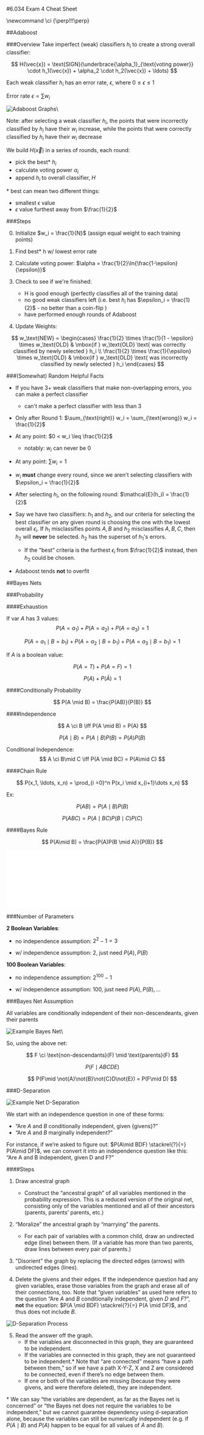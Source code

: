 #6.034 Exam 4 Cheat Sheet

\newcommand \ci {\perp\!\!\!\perp}


##Adaboost

###Overview
Take imperfect (weak) classifiers $h_i$ to create a strong overall classifier:


$$
  H(\vec{x}) = \text{SIGN}(\underbrace{\alpha_1}_{\text{voting power}} \cdot h_1(\vec{x}) + \alpha_2 \cdot h_2(\vec{x}) + \ldots)
$$

Each weak classifier $h_i$ has an error rate, $\epsilon$, where $0 \leq \epsilon \leq 1$

Error rate $\epsilon = \sum w_i$

![Adaboost Graphs](adaboostalphagraphs.jpg)\

Note: after selecting a weak classifier $h_i$, the points that were incorrectly classified by $h_i$ have their $w_i$ increase, while the points that were correctly classified by $h_i$ have their $w_i$ decrease

We build $H(\vec{x})$ in a series of rounds, each round:

  - pick the best* $h_i$
  - calculate voting power $\alpha_i$
  - append $h_i$ to overall classifier, $H$

\* best can mean two different things:

  - smallest $\epsilon$ value
  - $\epsilon$ value furthest away from $\frac{1}{2}$

###Steps

0. Initialize $w_i = \frac{1}{N}$ (assign equal weight to each training points)

1.  Find best* h w/ lowest error rate

2.  Calculate voting power: $\alpha = \frac{1}{2}\ln{\frac{1-\epsilon}{\epsilon}}$

3. Check to see if we're finished:
     - H is good enough (perfectly classifies all of the training data)
     - no good weak classifiers left (i.e. best $h_i$ has $\epsilon_i = \frac{1}{2}$ - no better than a coin-flip )
     - have performed enough rounds of Adaboost

 4. Update Weights:

 $$
 w_\text{NEW} =
 \begin{cases}
  \frac{1}{2} \times \frac{1}{1 - \epsilon} \times w_\text{OLD} & \mbox{if }  w_\text{OLD} \text{ was correctly classified by newly selected } h_i \\
  \frac{1}{2} \times \frac{1}{\epsilon} \times w_\text{OLD} & \mbox{if }  w_\text{OLD} \text{ was incorrectly classified by newly selected } h_i
 \end{cases}
 $$

###(Somewhat) Random Helpful Facts


- If you have $3+$ weak classifiers that make non-overlapping errors, you can make a perfect classifier

    - can't make a perfect classifier with less than $3$

- Only after Round 1:
$\sum_{\text{right}} w_i = \sum_{\text{wrong}}  w_i = \frac{1}{2}$


- At any point: $0 < w_i \leq \frac{1}{2}$
    - notably: $w_i$ can never be $0$

- At any point: $\sum w_i = 1$

- $w_i$ __must__ change every round, since we aren't selecting classifiers with $\epsilon_i = \frac{1}{2}$

- After selecting $h_i$, on the following round: $\mathcal{E}(h_i) = \frac{1}{2}$

- Say we have two classifiers: $h_1$ and $h_2$, and our criteria for selecting the best classifier on any given round is choosing the one with the lowest overall $\epsilon_i$. If $h_1$ misclassifies points $A,B$ and $h_2$ misclassifies $A,B,C$, then $h_2$ will __never__ be selected. $h_2$ has the superset of $h_1$'s errors.

    - If the "best" criteria is the furthest $\epsilon_i$ from $\frac{1}{2}$ instead, then $h_2$ could be chosen.

- Adaboost tends __not__ to overfit

##Bayes Nets

###Probability

####Exhaustion

If var $A$ has $3$ values:
$$
P(A = a_1) + P(A = a_2) + P(A = a_3) =1
$$

$$
P(A = a_1 \mid B = b_1) + P(A = a_2 \mid B = b_1) + P(A = a_3 \mid B = b_1) =1
$$

If $A$ is a boolean value:

$$
P(A = T) + P(A = F) = 1
$$

$$
P(A) + P(\bar{A}) = 1
$$


####Conditionally Probability

$$
P(A \mid B) = \frac{P(AB)}{P(B)}
$$

####Independence

$$
A \ci B \iff P(A \mid B) = P(A)
$$

$$
P(A \mid B) = P(A \mid B)P(B) = P(A)P(B)
$$

Conditional Independence:
$$
A \ci B\mid C \iff P(A \mid BC) = P(A\mid C)
$$

####Chain Rule

$$
P(x_1, \ldots, x_n) = \prod_{i =0}^n P(x_i \mid x_{i+1}\dots x_n)
$$

Ex:

$$
P(AB) = P(A \mid B)P(B)
$$

$$
P(ABC) = P(A \mid BC)P(B \mid C)P(C)
$$

####Bayes Rule

$$
P(A\mid B) = \frac{P(A)P(B \mid A)}{P(B)}
$$

![Probability Flowchart](probability-flowchart.pdf)


###Number of Parameters

__2 Boolean Variables__:

- no independence assumption: $2^2 -1 = 3$

- w/ independence assumption: 2, just need $P(A), P(B)$

__100 Boolean Variables__:

- no independence assumption: $2^100 -1$

- w/ independence assumption: 100, just need $P(A), P(B), \ldots$


###Bayes Net Assumption

All variables are conditionally independent of their non-descendeants, given their parents

![Example Bayes Net](examplebayesnet.jpg)\

So, using the above net:

$$
F \ci \text{non-descendants}(F) \mid \text{parents}(F)
$$

$$
P(F\mid ABCDE)
$$

$$
P(F\mid \not{A}\not{B}\not{C}D\not{E}) = P(F\mid D)
$$


###D-Separation

![Example Net D-Separation](ExampleNetDSeparation.png)

We start with an independence question in one of these forms:
-  “Are $A$ and $B$ conditionally independent, given {givens}?”
- “Are $A$ and $B$ marginally independent?”

For instance, if we’re asked to figure out: $P(A\mid BDF) \stackrel{?}{=} P(A\mid DF)$, we can convert it into an
independence question like this: “Are A and B independent, given D and F?”

####Steps

1. Draw ancestral graph
    - Construct the “ancestral graph” of all variables mentioned in the probability expression. This is a reduced version of the original net, consisting only of the variables mentioned and all of their ancestors (parents, parents’ parents, etc.)


2. “Moralize” the ancestral graph by “marrying” the parents.
    - For each pair of variables with a common child, draw an undirected edge (line) between them.
(If a variable has more than two parents, draw lines between every pair of parents.)


3. "Disorient" the graph by replacing the directed edges (arrows) with undirected edges (lines).

4. Delete the givens and their edges.
If the independence question had any given variables, erase those variables from the graph and erase all of their connections, too. Note that “given variables” as used here refers to the question “Are $A$ and $B$ conditionally independent, given $D$ and $F$?”, __not__ the equation: $P(A \mid BDF)
\stackrel{?}{=} P(A \mid DF)$, and thus does not include $B$.

![D-Separation Process](dseparationprocess.png)

5. Read the answer off the graph.
    - If the variables are disconnected in this graph, they are guaranteed to be independent.
    - If the variables are connected in this graph, they are not guaranteed to be independent.* Note that “are connected” means “have a path between them,” so if we have a path X-Y-Z, X and Z are considered to be connected, even if there’s no edge between them.
    - If one or both of the variables are missing (because they were givens, and were therefore deleted), they are independent.

\* We can say “the variables are dependent, as far as the Bayes net is concerned” or “the Bayes
net does not require the variables to be independent,” but we cannot guarantee dependency
using d-separation alone, because the variables can still be numerically independent (e.g. if
$P(A \mid B)$ and $P(A)$ happen to be equal for all values of $A$ and $B$).
